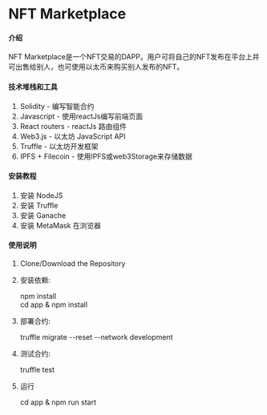 # NFT Marketplace

#### 介绍

NFT Marketplace是一个NFT交易的DAPP。用户可将自己的NFT发布在平台上并可出售给别人，也可使用以太币来购买别人发布的NFT。

#### 技术堆栈和工具

1. Solidity - 编写智能合约
2. Javascript - 使用reactJs编写前端页面
3. React routers - reactJs 路由组件
4. Web3.js - 以太坊 JavaScript API
5. Truffle - 以太坊开发框架
6. IPFS + Filecoin - 使用IPFS或web3Storage来存储数据


#### 安装教程

1. 安装 NodeJS
2. 安装 Truffle
3. 安装 Ganache
4. 安装 MetaMask 在浏览器

#### 使用说明

1. Clone/Download the Repository

2. 安装依赖: 

	npm install  
	cd app & npm install

3. 部署合约: 
	
	truffle migrate --reset --network development

4. 测试合约:
	
	truffle test

5. 运行
	
	cd app & npm run start

